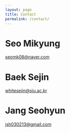 ```yaml
---
layout: page
title: Contact
permalink: /contact/
---
```


# Seo Mikyung

seomk08@naver.com

# Baek Sejin

whitesejin@sju.ac.kr

# Jang Seohyun

jsh030213@gmail.com
